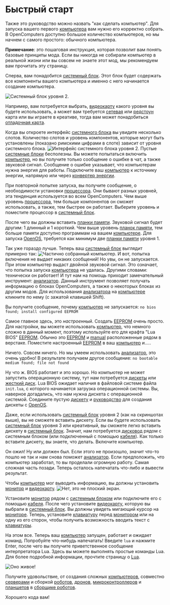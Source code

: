 # Быстрый старт

Также это руководство можно назвать "как сделать компьютер". Для запуска вашего первого [компьютера](computer.md) вам нужно его корректно собрать. В OpenComputers доступно большое количество компьютеров, но мы начнем с самого простого: обычного компьютера.

**Примечание**: это пошаговая инструкция, которая позволит вам понять базовые принципы мода. Если вы никогда не собирали компьютер в реальной жизни или вы совсем не знаете этот мод, мы рекомендуем вам прочитать эту страницу.

Сперва, вам понадобится [системный блок](../block/case1.md). Этот блок будет содержать все компоненты вашего компьютера и именно с него начинается создание компьютера.

![Системный блок уровня 2.](oredict:oc:case2)

Например, вам потребуется выбрать, [видеокарту](../item/graphicsCard1.md) какого уровня вы будете использовать, а может вам требуется [сетевая](../item/lanCard.md) или [редстоун](../item/redstoneCard1.md) карта или вы играете в креативе, тогда вам может понадобиться [отладочная карта](../item/debugCard.md).

Когда вы откроете интерфейс [системного блока](../block/case1.md) вы увидите несколько слотов. Количество слотов и уровень компонентов, которые могут быть установлены (показано римскими цифрами в слоте) зависит от уровня системного блока.
![Интерфейс системного блока уровня 2.](opencomputers:doc/img/configuration_case1.png)
Пустые [системные блоки](../block/case1.md) бесполезны. Вы можете попытаться включить [компьютер](computer.md), но вы получите только сообщение о ошибке в чат, а также звуковой сигнал. Сообщение о ошибке указывает, что компьютерам нужна энергия для работы. Подключите ваш [компьютер](computer.md) к источнику энергии, напрямую или через [конвертер энергии](../block/powerConverter.md).

При повторной попытке запуска, вы получите сообщение, о необходимости установки [процессора](../item/cpu1.md). Они бывают разных уровней, эта тенденция используется во всем OpenComputers. Чем выше уровень [процессора](../item/cpu1.md), тем больше компонентов он сможет использовать, а также, тем быстрее он работает. Выберите уровень и поместите процессор в [системный блок](../block/case1.md).

После чего вы должны вставить [планки памяти](../item/ram1.md). Звуковой сигнал будет другим: 1 длинный и 1 короткий. Чем выше уровень [планок памяти](../item/ram1.md), тем больше памяти доступно программам на вашем [компьютере](computer.md). Для запуска [OpenOS](openOS.md), требуется как минимум две [планки памяти](../item/ram1.md) уровня 1.

Так уже гораздо лучше. Теперь ваш [системный блок](../block/case1.md) выглядит примерно так:
![Частично собранный компьютер.](opencomputers:doc/img/configuration_case2.png)
И вот, попытка включения не выдает никаких сообщений! Но увы, он не запускается. При этом компьютер выдаст двойной звуковой сигнал. Это означает, что попытка запуска [компьютера](computer.md) не удалась. Другими словами: технически он работает! И тут нам на помощь приходит замечательный инструмент: [анализатор](../item/analyzer.md). Данный инструмент позволяет получать информацию о блоках OpenComputers, а также о некоторых блоках из другим модов. Для использования [анализатора](../item/analyzer.md) на [компьютере](computer.md) кликните по нему (с зажатой клавишей Shift).

Вы получите сообщение, почему [компьютер](computer.md) не запускается:
`no bios found; install configured EEPROM`

Самое главное здесь, это *настроенный*. Создать [EEPROM](../item/eeprom.md) очень просто. Для настройки, вы можете использовать [компьютер](computer.md), что немного сложно в данный момент, поэтому используйте его для крафта "Lua BIOS" [EEPROM](../item/eeprom.md). Обычно это [EEPROM](../item/eeprom.md) и [manual](../item/manual.md) расположенные рядом в верстаке. Поместите настроенный [EEPROM](../item/eeprom.md) в ваш [компьютер](computer.md) и.....

Ничего. Совсем ничего. Но мы умеем использовать [анализатор](../item/analyzer.md), это очень удобно! В результате получаем другое сообщение:
`no bootable medium found; file not found`

Ну что ж. BIOS работает и это хорошо. Но компьютер не может запустить операционную систему, тут нам потребуется [дискеты](../item/floppy.md) или [жесткий диск](../item/hdd1.md). Lua BIOS ожидает наличия в файловой системе файла `init.lua`, с которого начинается загрузка операционной системы. Вы, наверное догадались, что нам нужна дискета с операционной системой. Соедините пустую [дискету](../item/floppy.md) и [руководство](../item/manual.md) для создания дискеты с [OpenOS](openOS.md).

Даже, если использовать [системный блок](../block/case2.md) уровня 2 (как на скриншотах выше), вы не сможете вставить дискету. Если вы будете использовать [системный блок](../block/case3.md) уровня 3 или креативный, вы сможете легко вставить дискету в [системный блок](../block/case1.md). Значит, нам потребуется [дисковод](../block/diskDrive.md) рядом с системным блоком (или подключенный с помощью [кабеля](../block/cable.md)). Как только вставите дискету, вы знаете, что делать. Включите компьютер.

Он ожил! Ну или должен был. Если этого не произошло, значит что-то пошло не так и нам снова поможет [анализатор](../item/analyzer.md). Если предположить, что компьютер заработал, то вы проделали огромную работу. Самая сложная часть позади. Теперь осталось напечатать что-либо и вывести результат.

Чтобы [компьютер](computer.md) мог выводить информацию, вы должны установить [монитор](../block/screen1.md) и [видеокарту](../item/graphicsCard1.md).
![Нет, это не плоский экран.](oredict:oc:screen2)

Установите [монитор](../block/screen1.md) рядом с [системным блоком](../block/case1.md) или подключите его с помощью [кабеля](../block/cable.md). После чего установите [видеокарту](../item/graphicsCard1.md), которую вы выбрали в [системный блок](../block/case1.md). Вы должны увидеть мигающий курсор на [мониторе](../block/screen1.md). Теперь, установите [клавиатуру](../block/keyboard.md) перед [монитором](../block/screen1.md) или на одну из его сторон, чтобы получить возможность вводить текст с [клавиатуры](../block/keyboard.md).

На этом все. Теперь ваш [компьютер](computer.md) запущен, работает и ожидает команд. Попробуйте что-нибудь напечатать! Введите `lua` и нажмите Enter, после чего вы получите приветственное сообщение интерпретатора Lua. Здесь вы можете выполнять простые команды Lua. Для более подробной информации, прочтите страницу о [Lua](lua.md).

![Оно живое!](opencomputers:doc/img/configuration_done.png)

Получите удовольствие, от создания сложных [компьютеров](computer.md), совместно  [серверами](../item/server1.md) и сборкой [роботов](../block/robot.md), [дронов](../item/drone.md), [микроконтроллеров](../block/microcontroller.md) и [планшетов](../item/tablet.md) в [сборщике роботов](../block/assembler.md).

Хорошего кода вам!
